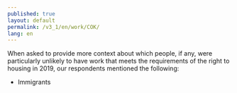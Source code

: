 ```yaml
---
published: true
layout: default
permalink: /v3_1/en/work/COK/
lang: en
---
```

When asked to provide more context about which people, if any, were particularly unlikely to have work that meets the requirements of the right to housing in 2019, our respondents mentioned the following: 
-	Immigrants
